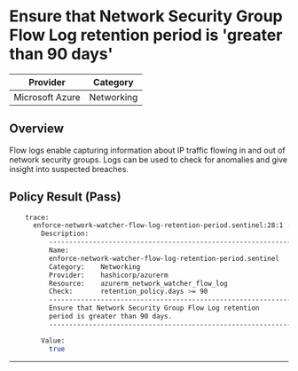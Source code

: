 # Ensure that Network Security Group Flow Log retention period is 'greater than 90 days'

| Provider        | Category   |
|-----------------|------------|
| Microsoft Azure | Networking |

## Overview
Flow logs enable capturing information about IP traffic flowing in and out of network security groups. Logs can be used to check for anomalies and give insight into suspected breaches.

## Policy Result (Pass)
```bash
    trace:
      enforce-network-watcher-flow-log-retention-period.sentinel:28:1 - Rule "main"
        Description:
          -----------------------------------------------------------------------
          Name:
          enforce-network-watcher-flow-log-retention-period.sentinel
          Category:    Networking
          Provider:    hashicorp/azurerm
          Resource:    azurerm_network_watcher_flow_log
          Check:       retention_policy.days >= 90
          -----------------------------------------------------------------------
          Ensure that Network Security Group Flow Log retention
          period is greater than 90 days.
          -----------------------------------------------------------------------

        Value:
          true
```

---